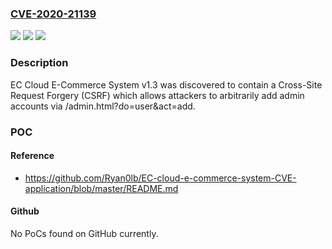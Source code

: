 ### [CVE-2020-21139](https://cve.mitre.org/cgi-bin/cvename.cgi?name=CVE-2020-21139)
![](https://img.shields.io/static/v1?label=Product&message=n%2Fa&color=blue)
![](https://img.shields.io/static/v1?label=Version&message=n%2Fa&color=blue)
![](https://img.shields.io/static/v1?label=Vulnerability&message=n%2Fa&color=brighgreen)

### Description

EC Cloud E-Commerce System v1.3 was discovered to contain a Cross-Site Request Forgery (CSRF) which allows attackers to arbitrarily add admin accounts via /admin.html?do=user&act=add.

### POC

#### Reference
- https://github.com/Ryan0lb/EC-cloud-e-commerce-system-CVE-application/blob/master/README.md

#### Github
No PoCs found on GitHub currently.

